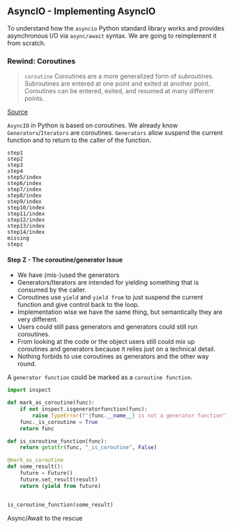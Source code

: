 ## AsyncIO - Implementing AsyncIO

To understand how the `asyncio` Python standard library works and provides
asynchronous I/O via `async/await` syntax. We are going to reimplement it from
scratch.

### Rewind: Coroutines

> `coroutine` Coroutines are a more generalized form of subroutines. Subroutines
> are entered at one point and exited at another point. Coroutines can be
> entered, exited, and resumed at many different points.

[Source](https://docs.python.org/3.10/glossary.html#term-coroutine)

`AsyncIO` in Python is based on coroutines. We already know
`Generators`/`Iterators` are coroutines. `Generators` allow suspend the current
function and to return to the caller of the function.

```{toctree}
step1
step2
step3
step4
step5/index
step6/index
step7/index
step8/index
step9/index
step10/index
step11/index
step12/index
step13/index
step14/index
missing
stepz
```

#### Step Z - The coroutine/generator Issue

* We have (mis-)used the generators
* Generators/Iterators are intended for yielding something that is consumed by
  the caller.
* Coroutines use `yield` and `yield from` to just suspend the current function
  and give control back to the loop.
* Implementation wise we have the same thing, but semantically they are very
  different.
* Users could still pass generators and generators could still run coroutines.
* From looking at the code or the object users still could mix up coroutines and
  generators because it relies just on a technical detail.
* Nothing forbids to use coroutines as generators and the other way round.

A `generator function` could be marked as a `coroutine function`.

```python
import inspect

def mark_as_coroutine(func):
    if not inspect.isgeneratorfunction(func):
        raise TypeError(f"{func.__name__} is not a generator function")
    func._is_coroutine = True
    return func

def is_coroutine_function(func):
    return getattr(func, "_is_coroutine", False)

@mark_as_coroutine
def some_result():
    future = Future()
    future.set_result(result)
    return (yield from future)


is_coroutine_function(some_result)
```

Async/Await to the rescue
